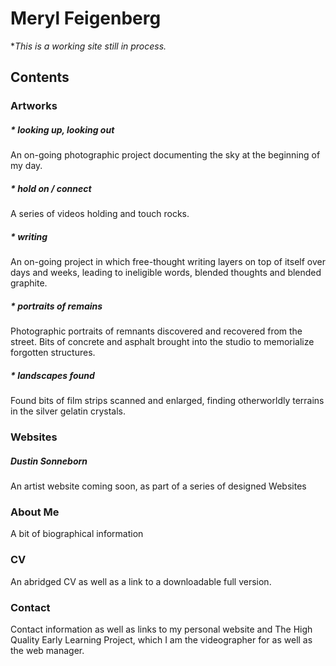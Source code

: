 # Meryl Feigenberg

*_This is a working site still in process._

## Contents
### Artworks
##### * **looking up, looking out**
An on-going photographic project documenting the sky at the beginning of my day.

##### * **hold on / connect**
A series of videos holding and touch rocks.

##### * **writing**
An on-going project in which free-thought writing layers on top of itself over days and weeks, leading to ineligible words, blended thoughts and blended graphite.

##### * **portraits of remains**
Photographic portraits of remnants discovered and recovered from the street. Bits of concrete and asphalt brought into the studio to memorialize forgotten structures.

##### * **landscapes found**
Found bits of film strips scanned and enlarged, finding otherworldly terrains in the silver gelatin crystals.


### Websites
##### **Dustin Sonneborn**
An artist website coming soon, as part of a series of designed Websites


### About Me
A bit of biographical information


### CV
An abridged CV as well as a link to a downloadable full version.


### Contact
Contact information as well as links to my personal website and The High Quality Early Learning Project, which I am the videographer for as well as the web manager.

